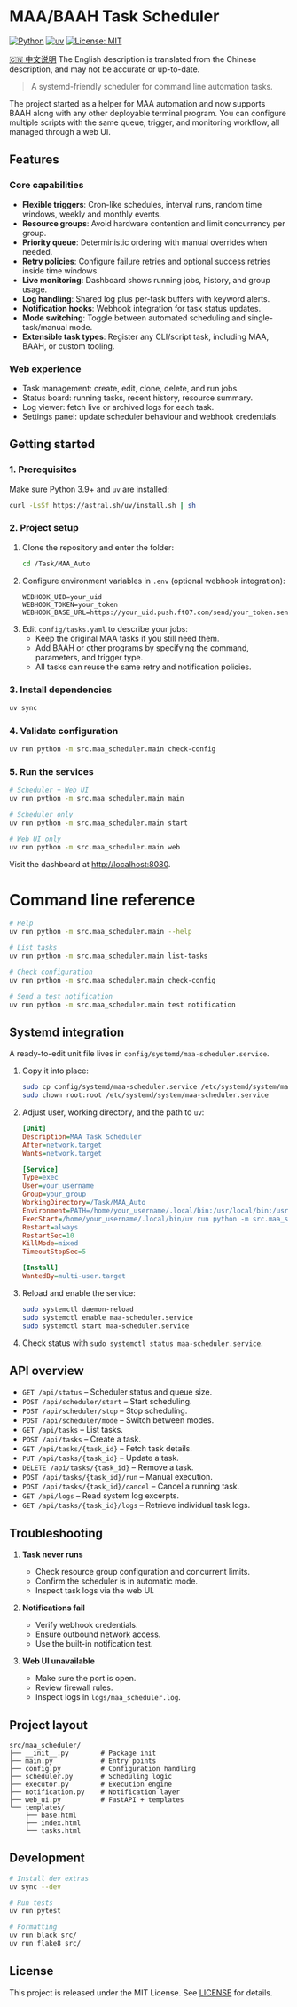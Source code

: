 # MAA/BAAH Task Scheduler

[![Python](https://img.shields.io/badge/Python-3.9%2B-3776AB?logo=python&logoColor=white)](https://www.python.org/)
[![uv](https://img.shields.io/badge/uv-managed-36393f?logo=astral&logoColor=white)](https://github.com/astral-sh/uv)
[![License: MIT](https://img.shields.io/badge/License-MIT-green.svg)](./LICENSE)

[:cn: 中文说明](README.md)  The English description is translated from the Chinese description, and may not be accurate or up-to-date.

> A systemd-friendly scheduler for command line automation tasks.

The project started as a helper for MAA automation and now supports BAAH along with any other deployable terminal program. You can configure multiple scripts with the same queue, trigger, and monitoring workflow, all managed through a web UI.

## Features

### Core capabilities
- **Flexible triggers**: Cron-like schedules, interval runs, random time windows, weekly and monthly events.
- **Resource groups**: Avoid hardware contention and limit concurrency per group.
- **Priority queue**: Deterministic ordering with manual overrides when needed.
- **Retry policies**: Configure failure retries and optional success retries inside time windows.
- **Live monitoring**: Dashboard shows running jobs, history, and group usage.
- **Log handling**: Shared log plus per-task buffers with keyword alerts.
- **Notification hooks**: Webhook integration for task status updates.
- **Mode switching**: Toggle between automated scheduling and single-task/manual mode.
- **Extensible task types**: Register any CLI/script task, including MAA, BAAH, or custom tooling.

### Web experience
- Task management: create, edit, clone, delete, and run jobs.
- Status board: running tasks, recent history, resource summary.
- Log viewer: fetch live or archived logs for each task.
- Settings panel: update scheduler behaviour and webhook credentials.

## Getting started

### 1. Prerequisites

Make sure Python 3.9+ and `uv` are installed:

```bash
curl -LsSf https://astral.sh/uv/install.sh | sh
```

### 2. Project setup

1. Clone the repository and enter the folder:
   ```bash
   cd /Task/MAA_Auto
   ```
2. Configure environment variables in `.env` (optional webhook integration):
   ```env
   WEBHOOK_UID=your_uid
   WEBHOOK_TOKEN=your_token
   WEBHOOK_BASE_URL=https://your_uid.push.ft07.com/send/your_token.send
   ```
3. Edit `config/tasks.yaml` to describe your jobs:
   - Keep the original MAA tasks if you still need them.
   - Add BAAH or other programs by specifying the command, parameters, and trigger type.
   - All tasks can reuse the same retry and notification policies.

### 3. Install dependencies

```bash
uv sync
```

### 4. Validate configuration

```bash
uv run python -m src.maa_scheduler.main check-config
```

### 5. Run the services

```bash
# Scheduler + Web UI
uv run python -m src.maa_scheduler.main main

# Scheduler only
uv run python -m src.maa_scheduler.main start

# Web UI only
uv run python -m src.maa_scheduler.main web
```

Visit the dashboard at <http://localhost:8080>.

# Command line reference

```bash
# Help
uv run python -m src.maa_scheduler.main --help

# List tasks
uv run python -m src.maa_scheduler.main list-tasks

# Check configuration
uv run python -m src.maa_scheduler.main check-config

# Send a test notification
uv run python -m src.maa_scheduler.main test notification
```

## Systemd integration

A ready-to-edit unit file lives in `config/systemd/maa-scheduler.service`.

1. Copy it into place:
   ```bash
   sudo cp config/systemd/maa-scheduler.service /etc/systemd/system/maa-scheduler.service
   sudo chown root:root /etc/systemd/system/maa-scheduler.service
   ```
2. Adjust user, working directory, and the path to `uv`:
   ```ini
   [Unit]
   Description=MAA Task Scheduler
   After=network.target
   Wants=network.target

   [Service]
   Type=exec
   User=your_username
   Group=your_group
   WorkingDirectory=/Task/MAA_Auto
   Environment=PATH=/home/your_username/.local/bin:/usr/local/bin:/usr/bin:/bin
   ExecStart=/home/your_username/.local/bin/uv run python -m src.maa_scheduler.main main
   Restart=always
   RestartSec=10
   KillMode=mixed
   TimeoutStopSec=5

   [Install]
   WantedBy=multi-user.target
   ```
3. Reload and enable the service:
   ```bash
   sudo systemctl daemon-reload
   sudo systemctl enable maa-scheduler.service
   sudo systemctl start maa-scheduler.service
   ```
4. Check status with `sudo systemctl status maa-scheduler.service`.

## API overview

- `GET /api/status` – Scheduler status and queue size.
- `POST /api/scheduler/start` – Start scheduling.
- `POST /api/scheduler/stop` – Stop scheduling.
- `POST /api/scheduler/mode` – Switch between modes.
- `GET /api/tasks` – List tasks.
- `POST /api/tasks` – Create a task.
- `GET /api/tasks/{task_id}` – Fetch task details.
- `PUT /api/tasks/{task_id}` – Update a task.
- `DELETE /api/tasks/{task_id}` – Remove a task.
- `POST /api/tasks/{task_id}/run` – Manual execution.
- `POST /api/tasks/{task_id}/cancel` – Cancel a running task.
- `GET /api/logs` – Read system log excerpts.
- `GET /api/tasks/{task_id}/logs` – Retrieve individual task logs.

## Troubleshooting

1. **Task never runs**
   - Check resource group configuration and concurrent limits.
   - Confirm the scheduler is in automatic mode.
   - Inspect task logs via the web UI.

2. **Notifications fail**
   - Verify webhook credentials.
   - Ensure outbound network access.
   - Use the built-in notification test.

3. **Web UI unavailable**
   - Make sure the port is open.
   - Review firewall rules.
   - Inspect logs in `logs/maa_scheduler.log`.

## Project layout

```
src/maa_scheduler/
├── __init__.py        # Package init
├── main.py            # Entry points
├── config.py          # Configuration handling
├── scheduler.py       # Scheduling logic
├── executor.py        # Execution engine
├── notification.py    # Notification layer
├── web_ui.py          # FastAPI + templates
└── templates/
    ├── base.html
    ├── index.html
    └── tasks.html
```

## Development

```bash
# Install dev extras
uv sync --dev

# Run tests
uv run pytest

# Formatting
uv run black src/
uv run flake8 src/
```

## License

This project is released under the MIT License. See [LICENSE](./LICENSE) for details.
